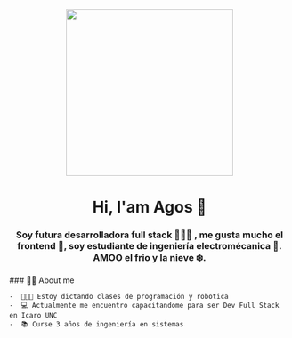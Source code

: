 <div class="header" align="center">
  <img src="https://media.giphy.com/media/h408T6Y5GfmXBKW62l/giphy.gif" width="300">
  <h1> Hi, I'am Agos 🌻</h1>
  <h3> Soy futura desarrolladora full stack 👩🏼‍💻 , me gusta mucho el frontend 🎨, soy estudiante de ingeniería electromécanica 🔧. AMOO el frio y la nieve ❄️.
</div>
### 🤘🏼  About me 
  
    -  👩🏼‍🏫 Estoy dictando clases de programación y robotica 
    -  💻 Actualmente me encuentro capacitandome para ser Dev Full Stack en Icaro UNC
    -  📚 Curse 3 años de ingeniería en sistemas 
<!--
**AgosNori/AgosNori** is a ✨ _special_ ✨ repository because its `README.md` (this file) appears on your GitHub profile.

Here are some ideas to get you started:

- 🔭 I’m currently working on ...
- 🌱 I’m currently learning ...
- 👯 I’m looking to collaborate on ...
- 🤔 I’m looking for help with ...
- 💬 Ask me about ...
- 📫 How to reach me: ...
- 😄 Pronouns: ...
- ⚡ Fun fact: ...
-->
